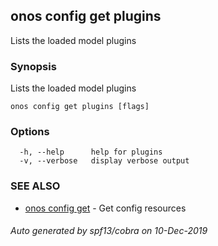 ## onos config get plugins

Lists the loaded model plugins

### Synopsis

Lists the loaded model plugins

```
onos config get plugins [flags]
```

### Options

```
  -h, --help      help for plugins
  -v, --verbose   display verbose output
```

### SEE ALSO

* [onos config get](onos_config_get.md)	 - Get config resources

###### Auto generated by spf13/cobra on 10-Dec-2019
